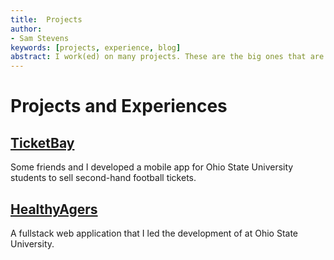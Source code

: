```yaml
---
title:  Projects
author:
- Sam Stevens
keywords: [projects, experience, blog]
abstract: I work(ed) on many projects. These are the big ones that are the most finished.
---
```


# Projects and Experiences

## [TicketBay](/projects/ticketbay)

Some friends and I developed a mobile app for Ohio State University students to sell second-hand football tickets.

## [HealthyAgers](/projects/healthyagers)

A fullstack web application that I led the development of at Ohio State University.

